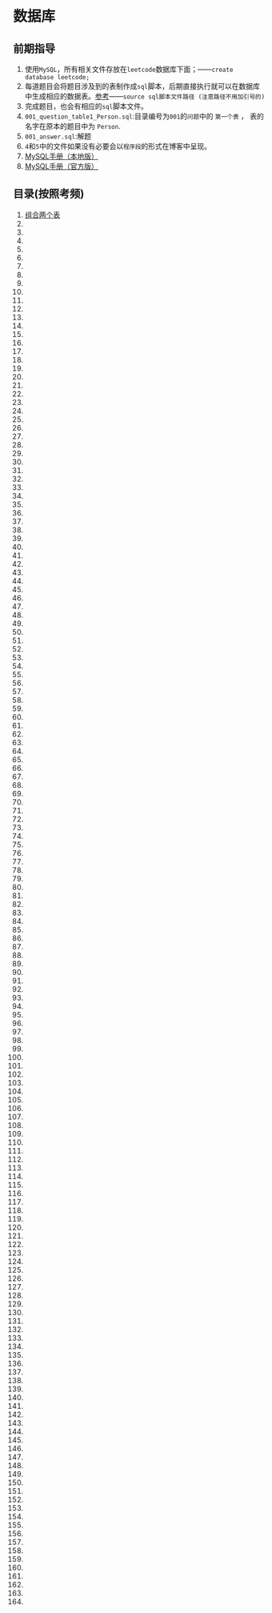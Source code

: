 # 数据库

## 前期指导

1. 使用`MySQL`，所有相关文件存放在`leetcode`数据库下面；——`create database leetcode;`
2. 每道题目会将题目涉及到的表制作成`sql`脚本，后期直接执行就可以在数据库中生成相应的数据表。[参考](https://zhuanlan.zhihu.com/p/208191597)——`source sql脚本文件路径 (注意路径不用加引号的)`
3. 完成题目，也会有相应的`sql`脚本文件。
4. `001_question_table1_Person.sql`:目录编号为`001`的`问题`中的 `第一个表` ， 表的名字在原本的题目中为 `Person`.
5. `001_answer.sql`:解题
6. `4`和`5`中的文件如果没有必要会以`程序段`的形式在博客中呈现。
7. [MySQL手册（本地版）](./MySQL5_7cookbook/index.html)
8. [MySQL手册（官方版）](https://dev.mysql.com/doc/refman/8.0/en/)

## 目录(按照考频)

1. [组合两个表](./001_005.md#组合两个表)
2. []()
3. []()
4. []()
5. []()
6. []()
7. []()
8. []()
9. []()
10. []()
11. []()
12. []()
13. []()
14. []()
15. []()
16. []()
17. []()
18. []()
19. []()
20. []()
21. []()
22. []()
23. []()
24. []()
25. []()
26. []()
27. []()
28. []()
29. []()
30. []()
31. []()
32. []()
33. []()
34. []()
35. []()
36. []()
37. []()
38. []()
39. []()
40. []()
41. []()
42. []()
43. []()
44. []()
45. []()
46. []()
47. []()
48. []()
49. []()
50. []()
51. []()
52. []()
53. []()
54. []()
55. []()
56. []()
57. []()
58. []()
59. []()
60. []()
61. []()
62. []()
63. []()
64. []()
65. []()
66. []()
67. []()
68. []()
69. []()
70. []()
71. []()
72. []()
73. []()
74. []()
75. []()
76. []()
77. []()
78. []()
79. []()
80. []()
81. []()
82. []()
83. []()
84. []()
85. []()
86. []()
87. []()
88. []()
89. []()
90. []()
91. []()
92. []()
93. []()
94. []()
95. []()
96. []()
97. []()
98. []()
99. []()
100. []()
101. []()
102. []()
103. []()
104. []()
105. []()
106. []()
107. []()
108. []()
109. []()
110. []()
111. []()
112. []()
113. []()
114. []()
115. []()
116. []()
117. []()
118. []()
119. []()
120. []()
121. []()
122. []()
123. []()
124. []()
125. []()
126. []()
127. []()
128. []()
129. []()
130. []()
131. []()
132. []()
133. []()
134. []()
135. []()
136. []()
137. []()
138. []()
139. []()
140. []()
141. []()
142. []()
143. []()
144. []()
145. []()
146. []()
147. []()
148. []()
149. []()
150. []()
151. []()
152. []()
153. []()
154. []()
155. []()
156. []()
157. []()
158. []()
159. []()
160. []()
161. []()
162. []()
163. []()
164. []()